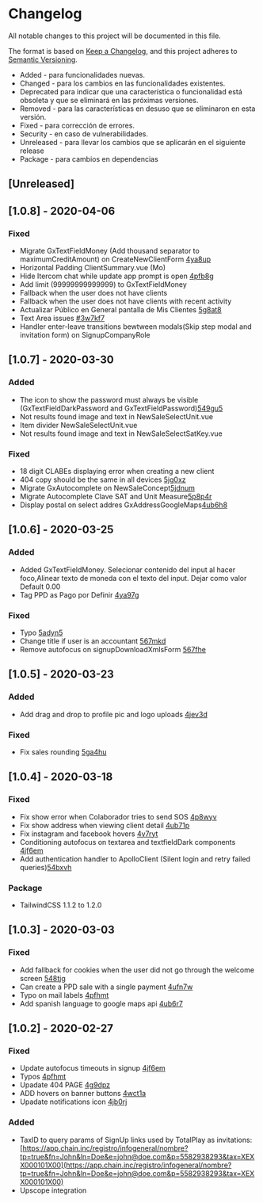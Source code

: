 # Changelog

All notable changes to this project will be documented in this file.

The format is based on [Keep a Changelog](https://keepachangelog.com/en/1.0.0/), and this project adheres to [Semantic Versioning](https://semver.org/spec/v2.0.0.html).

- Added - para funcionalidades nuevas.
- Changed - para los cambios en las funcionalidades existentes.
- Deprecated para indicar que una característica o funcionalidad está obsoleta y que se eliminará en las próximas versiones.
- Removed - para las características en desuso que se eliminaron en esta versión.
- Fixed - para corrección de errores.
- Security - en caso de vulnerabilidades.
- Unreleased - para llevar los cambios que se aplicarán en el siguiente release
- Package - para cambios en dependencias

## [Unreleased]

## [1.0.8] - 2020-04-06

### Fixed

- Migrate GxTextFieldMoney (Add thousand separator to maximumCreditAmount) on CreateNewClientForm [4ya8up](https://app.clickup.com/t/4ya8up)
- Horizontal Padding ClientSummary.vue (Mo)
- Hide Itercom chat while update app prompt is open [4pfb8g](https://app.clickup.com/t/4pfb8g)
- Add limit (99999999999999) to GxTextFieldMoney
- Fallback when the user does not have clients
- Fallback when the user does not have clients with recent activity
- Actualizar Público en General pantalla de Mis Clientes [5g8at8](https://app.clickup.com/t/5g8at8)
- Text Area issues [#3w7kf7](https://app.clickup.com/t/3w7kf7)
- Handler enter-leave transitions bewtween modals(Skip step modal and invitation form) on SignupCompanyRole

## [1.0.7] - 2020-03-30

### Added

- The icon to show the password must always be visible (GxTextFieldDarkPassword and GxTextFieldPassword)[549gu5](https://app.clickup.com/t/549gu5)
- Not results found image and text in NewSaleSelectUnit.vue
- Item divider NewSaleSelectUnit.vue
- Not results found image and text in NewSaleSelectSatKey.vue

### Fixed

- 18 digit CLABEs displaying error when creating a new client
- 404 copy should be the same in all devices [5jg0xz](https://app.clickup.com/t/5jg0xz)
- Migrate GxAutocomplete on NewSaleConcept[5jdnum](https://app.clickup.com/t/5jdnum)
- Migrate Autocomplete Clave SAT and Unit Measure[5p8p4r](https://app.clickup.com/t/5p8p4r)
- Display postal on select addres GxAddressGoogleMaps[4ub6h8](https://app.clickup.com/1229867/v/l/6-21077616-1)

## [1.0.6] - 2020-03-25

### Added

- Added GxTextFieldMoney. Selecionar contenido del input al hacer foco,Alinear texto de moneda con el texto del input. Dejar como valor Default 0.00
- Tag PPD as Pago por Definir [4ya97g](https://app.clickup.com/t/4ya97g)

### Fixed

- Typo [5adyn5](https://app.clickup.com/t/5adyn5)
- Change title if user is an accountant [567mkd](https://app.clickup.com/t/567mkd)
- Remove autofocus on signupDownloadXmlsForm [567fhe](https://app.clickup.com/t/567fhe)

## [1.0.5] - 2020-03-23

### Added

- Add drag and drop to profile pic and logo uploads [4jev3d](https://app.clickup.com/t/4jev3d)

### Fixed

- Fix sales rounding [5ga4hu](https://app.clickup.com/t/5ga4hu)

## [1.0.4] - 2020-03-18

### Fixed

- Fix show error when Colaborador tries to send SOS [4p8wyv](https://app.clickup.com/t/4p8wyv)
- Fix show address when viewing client detail [4ub71p](https://app.clickup.com/t/4ub71p)
- Fix instagram and facebook hovers [4y7ryt](https://app.clickup.com/t/4y7ryt)
- Conditioning autofocus on textarea and textfieldDark components [4jf6em](https://app.clickup.com/t/4jf6em)
- Add authentication handler to ApolloClient (Silent login and retry failed queries)[54bxvh](https://app.clickup.com/t/54bxvh)

### Package

- TailwindCSS 1.1.2 to 1.2.0

## [1.0.3] - 2020-03-03

### Fixed

- Add fallback for cookies when the user did not go through the welcome screen [548tjg](https://app.clickup/com/t/548tjg)
- Can create a PPD sale with a single payment [4ufn7w](https://app.clickup.com/t/4ufn7w)
- Typo on mail labels [4pfhmt](https://app.clickup.com/t/4pfhmt)
- Add spanish language to google maps api [4ub6r7](https://app.clickup.com/t/4ub6r7)

## [1.0.2] - 2020-02-27

### Fixed

- Update autofocus timeouts in signup [4jf6em](https://app.clickup.com/t/4jf6em)
- Typos [4pfhmt](https://app.clickup.com/t/4pfhmt)
- Upadate 404 PAGE [4g9dpz](https://app.clickup.com/t/4g9dpz)
- ADD hovers on banner buttons [4wct1a](https://app.clickup.com/t/4wct1a)
- Upadate notifications icon [4jb0rj](https://app.clickup.com/t/4jb0rj)

### Added

- TaxID to query params of SignUp links used by TotalPlay as invitations: [https://app.chain.inc/registro/infogeneral/nombre?tp=true&fn=John&ln=Doe&e=john@doe.com&p=5582938293&tax=XEXX000101X00](https://app.chain.inc/registro/infogeneral/nombre?tp=true&fn=John&ln=Doe&e=john@doe.com&p=5582938293&tax=XEXX000101X00)
- Upscope integration
